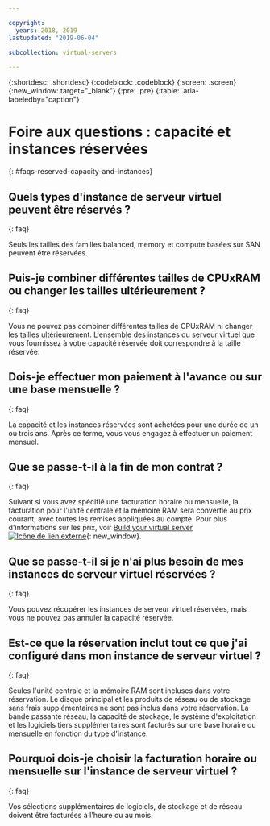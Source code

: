 ```yaml
---

copyright:
  years: 2018, 2019
lastupdated: "2019-06-04"

subcollection: virtual-servers

---
```


{:shortdesc: .shortdesc}
{:codeblock: .codeblock}
{:screen: .screen}
{:new_window: target="_blank"}
{:pre: .pre}
{:table: .aria-labeledby="caption"}

# Foire aux questions : capacité et instances réservées
{: #faqs-reserved-capacity-and-instances}

## Quels types d'instance de serveur virtuel peuvent être réservés ?
{: faq}

Seuls les tailles des familles balanced, memory et compute basées sur SAN peuvent être réservées.

## Puis-je combiner différentes tailles de CPUxRAM ou changer les tailles ultérieurement ?
{: faq}

Vous ne pouvez pas combiner différentes tailles de CPUxRAM ni changer les tailles ultérieurement. L'ensemble des instances du serveur virtuel que vous fournissez à votre capacité réservée doit correspondre à la taille réservée.

## Dois-je effectuer mon paiement à l'avance ou sur une base mensuelle ?
{: faq}

La capacité et les instances réservées sont achetées pour une durée de un ou trois ans. Après ce terme, vous vous engagez à effectuer un paiement mensuel.

## Que se passe-t-il à la fin de mon contrat ?
{: faq}

Suivant si vous avez spécifié une facturation horaire ou mensuelle, la facturation pour l'unité centrale et la mémoire RAM sera convertie au prix courant, avec toutes les remises appliquées au compte. Pour plus d'informations sur les prix, voir [Build your virtual server ![Icône de lien externe](../icons/launch-glyph.svg "Icône de lien externe")](https://www.ibm.com/cloud/virtual-servers){: new_window}.

## Que se passe-t-il si je n'ai plus besoin de mes instances de serveur virtuel réservées ?
{: faq}

Vous pouvez récupérer les instances de serveur virtuel réservées, mais vous ne pouvez pas annuler la capacité réservée.

## Est-ce que la réservation inclut tout ce que j'ai configuré dans mon instance de serveur virtuel ?
{: faq}

Seules l'unité centrale et la mémoire RAM sont incluses dans votre réservation. Le disque principal et les produits de réseau ou de stockage sans frais supplémentaires ne sont pas inclus dans votre réservation. La bande passante réseau, la capacité de stockage, le système d'exploitation et les logiciels tiers supplémentaires sont facturés sur une base horaire ou mensuelle en fonction du type d'instance.

## Pourquoi dois-je choisir la facturation horaire ou mensuelle sur l'instance de serveur virtuel ?
{: faq}

Vos sélections supplémentaires de logiciels, de stockage et de réseau doivent être facturées à l'heure ou au mois.

